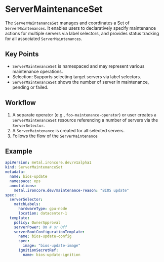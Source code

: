 # ServerMaintenanceSet

The `ServerMaintenanceSet` manages and coordinates a Set of `ServerMaintenances`.
It enables users to declaratively specify maintenance actions for multiple servers via label selectors, and provides status tracking for all associated `ServerMaintenances`.

## Key Points

- `ServerMaintenanceSet` is namespaced and may represent various maintenance operations.
- Selection: Supports selecting target servers via label selectors.
- `ServerMaintenanceSet` shows the number of server in maintenance, pending or failed.

## Workflow

1. A separate operator (e.g., `foo-maintenance-operator`) or user creates a `ServerMaintenanceSet` resource referencing a number of servers via the `ServerSelector`.
2. A `ServerMaintenance` is created for all selected servers.
3. Follows the flow of the `ServerMaintenance`

## Example
```yaml
apiVersion: metal.ironcore.dev/v1alpha1
kind: ServerMaintenanceSet
metadata:
  name: bios-update
  namespace: ops
  annotations:
    metal.ironcore.dev/maintenance-reason: "BIOS update"
spec:
  serverSelector:
    matchLabels:
      hardwareType: gpu-node
      location: datacenter-1
  template:
    policy: OwnerApproval
    serverPower: On # or Off
    serverBootConfigurationTemplate:
      name: bios-update-config
      spec:
        image: "bios-update-image"
      ignitionSecretRef:
        name: bios-update-ignition
```
